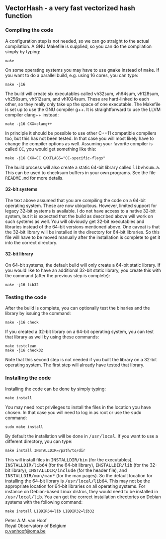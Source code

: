 ## VectorHash - a very fast vectorized hash function

### Compiling the code

A configuration step is not needed, so we can go straight to the actual
compilation. A GNU Makefile is supplied, so you can do the compilation simply by
typing:

	make

On some operating systems you may have to use <tt>gmake</tt> instead of
<tt>make</tt>. If you want to do a parallel build, e.g. using 16 cores, you can
type:

	make -j16

The build will create six executables called vh32sum, vh64sum, vh128sum,
vh256sum, vh512sum, and vh1024sum. These are hard-linked to each other, so they
really only take up the space of one executable. The Makefile is set up to use
the GNU compiler g++. It is straightforward to use the LLVM compiler clang++
instead:

	make -j16 CXX=clang++

In principle it should be possible to use other C++11 compatible compilers too,
but this has not been tested. In that case you will most likely have to change
the compiler options as well. Assuming your favorite compiler is called
<tt>CC</tt>, you would get something like this:

	make -j16 CXX=CC CXXFLAGS="CC-specific-flags"

The build process will also create a static 64-bit library called
<tt>libvhsum.a</tt>. This can be used to checksum buffers in your own programs.
See the file <tt>README.md</tt> for more details.

#### 32-bit systems

The text above assumed that you are compiling the code on a 64-bit operating
system. These are now ubiquitous. However, limited support for legacy 32-bit
systems is available. I do not have access to a native 32-bit system, but it is
expected that the build as described above will work on such systems as well.
You will obviously get 32-bit executables and libraries instead of the 64-bit
versions mentioned above. One caveat is that the 32-bit library will be
installed in the directory for 64-bit libraries. So this file will have to be
moved manually after the installation is complete to get it into the correct
directory.

#### 32-bit library

On 64-bit systems, the default build will only create a 64-bit static library.
If you would like to have an additional 32-bit static library, you create this
with the command (after the previous step is complete):

	make -j16 lib32

### Testing the code

After the build is complete, you can optionally test the binaries and the
library by issuing the command:

	make -j16 check

If you created a 32-bit library on a 64-bit operating system, you can test that
library as well by using these commands:

	make testclean
	make -j16 check32

Note that this second step is not needed if you built the library on a 32-bit
operating system. The first step will already have tested that library.

### Installing the code

Installing the code can be done by simply typing:

	make install

You may need root privileges to install the files in the location you have
chosen. In that case you will need to log in as root or use the <tt>sudo</tt>
command:

	sudo make install

By default the installation will be done in <tt>/usr/local</tt>. If you want to
use a different directory, you can type:

	make install INSTALLDIR=/path/to/dir

This will install files in <tt>INSTALLDIR/bin</tt> (for the executables),
<tt>INSTALLDIR/lib64</tt> (for the 64-bit library), <tt>INSTALLDIR/lib</tt> (for
the 32-bit library), <tt>INSTALLDIR/include</tt> (for the header file), and
<tt>INSTALLDIR/man/man*</tt> (for the man pages). So the default location for
installing the 64-bit library is <tt>/usr/local/lib64</tt>. This may not be the
appropriate location for 64-bit libraries on all operating systems. For instance
on Debian-based Linux distros, they would need to be installed in
<tt>/usr/local/lib</tt>. You can get the correct installation directories on
Debian systems with the following command:

	make install LIBDIR64=lib LIBDIR32=lib32

Peter A.M. van Hoof   
Royal Observatory of Belgium   
p.vanhoof@oma.be
